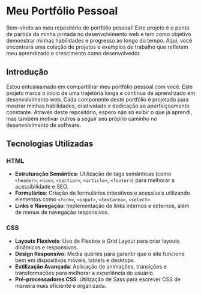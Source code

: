 # Meu Portfólio Pessoal

Bem-vindo ao meu repositório de portfólio pessoal! Este projeto é o ponto de partida da minha jornada no desenvolvimento web e tem como objetivo demonstrar minhas habilidades e progresso ao longo do tempo. Aqui, você encontrará uma coleção de projetos e exemplos de trabalho que refletem meu aprendizado e crescimento como desenvolvedor.

## Introdução

Estou entusiasmado em compartilhar meu portfólio pessoal com você. Este projeto marca o início de uma trajetória longa e contínua de aprendizado em desenvolvimento web. Cada componente deste portfólio é projetado para mostrar minhas habilidades, criatividade e dedicação ao aperfeiçoamento constante. Através deste repositório, espero não só exibir o que já aprendi, mas também motivar outros a seguir seu próprio caminho no desenvolvimento de software.

## Tecnologias Utilizadas

### HTML

- **Estruturação Semântica**: Utilização de tags semânticas (como `<header>`, `<nav>`, `<section>`, `<article>`, `<footer>`) para melhorar a acessibilidade e SEO.
- **Formulários**: Criação de formulários interativos e acessíveis utilizando elementos como `<form>`, `<input>`, `<textarea>`, `<select>`.
- **Links e Navegação**: Implementação de links internos e externos, além de menus de navegação responsivos.

### CSS

- **Layouts Flexíveis**: Uso de Flexbox e Grid Layout para criar layouts dinâmicos e responsivos.
- **Design Responsivo**: Media queries para garantir que o site funcione bem em dispositivos móveis, tablets e desktops.
- **Estilização Avançada**: Aplicação de animações, transições e transformações para melhorar a experiência do usuário.
- **Pré-processadores CSS**: Utilização de Sass para escrever CSS de maneira mais eficiente e organizada.
